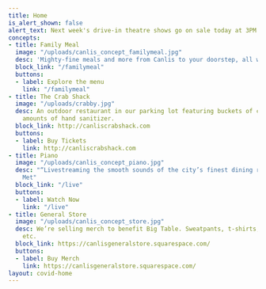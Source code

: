 ```yaml
---
title: Home
is_alert_shown: false
alert_text: Next week's drive-in theatre shows go on sale today at 3PM!
concepts:
- title: Family Meal
  image: "/uploads/canlis_concept_familymeal.jpg"
  desc: 'Mighty-fine meals and more from Canlis to your doorstep, all with zero contact. '
  block_link: "/familymeal"
  buttons:
  - label: Explore the menu
    link: "/familymeal"
- title: The Crab Shack
  image: "/uploads/crabby.jpg"
  desc: An outdoor restaurant in our parking lot featuring buckets of crab and copious
    amounts of hand sanitizer.
  block_link: http://canliscrabshack.com
  buttons:
  - label: Buy Tickets
    link: http://canliscrabshack.com
- title: Piano
  image: "/uploads/canlis_concept_piano.jpg"
  desc: "“Livestreaming the smooth sounds of the city’s finest dining room…”  - Seattle
    Met"
  block_link: "/live"
  buttons:
  - label: Watch Now
    link: "/live"
- title: General Store
  image: "/uploads/canlis_concept_store.jpg"
  desc: We’re selling merch to benefit Big Table. Sweatpants, t-shirts, coffee mugs,
    etc.
  block_link: https://canlisgeneralstore.squarespace.com/
  buttons:
  - label: Buy Merch
    link: https://canlisgeneralstore.squarespace.com/
layout: covid-home
---
```


